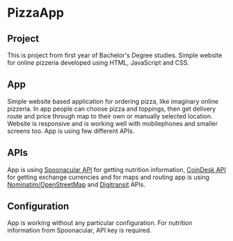 # PizzaApp

## Project
This is project from first year of Bachelor's Degree studies. Simple website for online pizzeria developed using HTML, JavaScript and CSS.

## App
Simple website based application for ordering pizza, like imaginary online pizzeria. In app people can choose pizza and toppings, then get delivery route and price through map to their own or manually selected location. Website is responsive and is working well with mobilephones and smaller screens too. App is using few different APIs.

## APIs
App is using [Spoonacular API](https://spoonacular.com/food-api) for getting nutrition information, [CoinDesk API](https://www.coindesk.com/) for getting exchange currencies and  for maps and routing app is using [Nominatim/OpenStreetMap](https://nominatim.org/release-docs/develop/) and [Digitransit](https://digitransit.fi/en/developers/apis/) APIs.

## Configuration
App is working without any particular configuration. For nutrition information from Spoonacular, API key is required.
